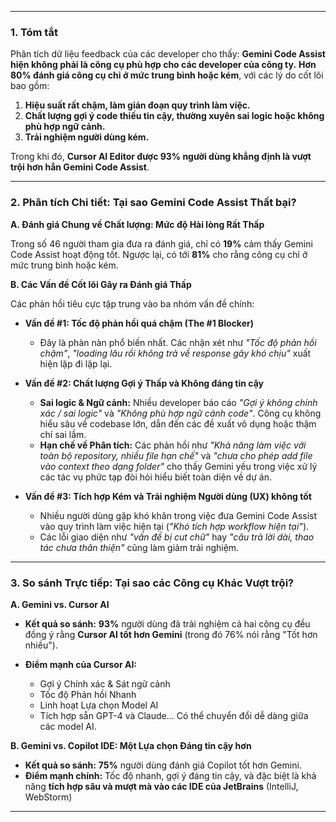 
---

### **1. Tóm tắt**

Phân tích dữ liệu feedback của các developer cho thấy: **Gemini Code Assist hiện không phải là công cụ phù hợp cho các developer của công ty.**
**Hơn 80% đánh giá công cụ chỉ ở mức trung bình hoặc kém**, với các lý do cốt lõi bao gồm:

1.  **Hiệu suất rất chậm, làm gián đoạn quy trình làm việc.**
2.  **Chất lượng gợi ý code thiếu tin cậy, thường xuyên sai logic hoặc không phù hợp ngữ cảnh.**
3.  **Trải nghiệm người dùng kém.**

Trong khi đó, **Cursor AI Editor được 93% người dùng khẳng định là vượt trội hơn hẳn Gemini Code Assist**. 

---

### **2. Phân tích Chi tiết: Tại sao Gemini Code Assist Thất bại?**

**A. Đánh giá Chung về Chất lượng: Mức độ Hài lòng Rất Thấp**

Trong số 46 người tham gia đưa ra đánh giá, chỉ có **19%** cảm thấy Gemini Code Assist hoạt động tốt. Ngược lại, có tới **81%** cho rằng công cụ chỉ ở mức trung bình hoặc kém.

**B. Các Vấn đề Cốt lõi Gây ra Đánh giá Thấp**

Các phản hồi tiêu cực tập trung vào ba nhóm vấn đề chính:

*   **Vấn đề #1: Tốc độ phản hồi quá chậm (The #1 Blocker)**
    *   Đây là phàn nàn phổ biến nhất. Các nhận xét như *"Tốc độ phản hồi chậm"*, *"loading lâu rồi không trả về response gây khó chịu"* xuất hiện lặp đi lặp lại.

*   **Vấn đề #2: Chất lượng Gợi ý Thấp và Không đáng tin cậy**
    *   **Sai logic & Ngữ cảnh:** Nhiều developer báo cáo *"Gợi ý không chính xác / sai logic"* và *"Không phù hợp ngữ cảnh code"*. Công cụ không hiểu sâu về codebase lớn, dẫn đến các đề xuất vô dụng hoặc thậm chí sai lầm.
    *   **Hạn chế về Phân tích:** Các phản hồi như *"Khả năng làm việc với toàn bộ repository, nhiều file hạn chế"* và *"chưa cho phép add file vào context theo dạng folder"* cho thấy Gemini yếu trong việc xử lý các tác vụ phức tạp đòi hỏi hiểu biết toàn diện về dự án.

*   **Vấn đề #3: Tích hợp Kém và Trải nghiệm Người dùng (UX) không tốt**
    *   Nhiều người dùng gặp khó khăn trong việc đưa Gemini Code Assist vào quy trình làm việc hiện tại (*"Khó tích hợp workflow hiện tại"*).
    *   Các lỗi giao diện như *"vấn đề bị cut chữ"* hay *"câu trả lời dài, thao tác chưa thân thiện"* cũng làm giảm trải nghiệm.

---

### **3. So sánh Trực tiếp: Tại sao các Công cụ Khác Vượt trội?**

**A. Gemini vs. Cursor AI**

*   **Kết quả so sánh:** **93%** người dùng đã trải nghiệm cả hai công cụ đều đồng ý rằng **Cursor AI tốt hơn Gemini** (trong đó 76% nói rằng "Tốt hơn nhiều").

*   **Điểm mạnh của Cursor AI:**
    *   Gợi ý Chính xác & Sát ngữ cảnh
    *   Tốc độ Phản hồi Nhanh
    *   Linh hoạt Lựa chọn Model AI
    *   Tích hợp sẵn GPT-4 và Claude... Có thể chuyển đổi dễ dàng giữa các model AI.

**B. Gemini vs. Copilot IDE: Một Lựa chọn Đáng tin cậy hơn**

*   **Kết quả so sánh:** **75%** người dùng đánh giá Copilot tốt hơn Gemini.
*   **Điểm mạnh chính:** Tốc độ nhanh, gợi ý đáng tin cậy, và đặc biệt là khả năng **tích hợp sâu và mượt mà vào các IDE của JetBrains** (IntelliJ, WebStorm)

---